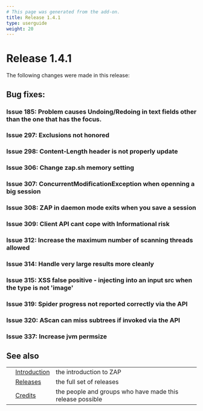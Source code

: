 ```yaml
---
# This page was generated from the add-on.
title: Release 1.4.1
type: userguide
weight: 20
---
```


# Release 1.4.1

The following changes were made in this release:

## Bug fixes:

### Issue 185: Problem causes Undoing/Redoing in text fields other than the one that has the focus.

### Issue 297: Exclusions not honored

### Issue 298: Content-Length header is not properly update

### Issue 306: Change zap.sh memory setting

### Issue 307: ConcurrentModificationException when openning a big session

### Issue 308: ZAP in daemon mode exits when you save a session

### Issue 309: Client API cant cope with Informational risk

### Issue 312: Increase the maximum number of scanning threads allowed

### Issue 314: Handle very large results more cleanly

### Issue 315: XSS false positive - injecting into an input src when the type is not 'image'

### Issue 319: Spider progress not reported correctly via the API

### Issue 320: AScan can miss subtrees if invoked via the API

### Issue 337: Increase jvm permsize

## See also

|   |                                     |                                                           |
|---|-------------------------------------|-----------------------------------------------------------|
|   | [Introduction](/docs/desktop/)      | the introduction to ZAP                                   |
|   | [Releases](/docs/desktop/releases/) | the full set of releases                                  |
|   | [Credits](/docs/desktop/credits/)   | the people and groups who have made this release possible |
